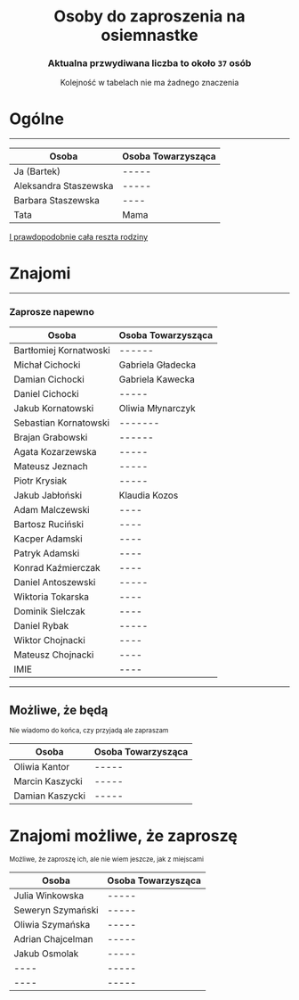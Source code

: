 <div align="center">

# Osoby do zaproszenia na osiemnastke

### Aktualna przwydiwana liczba to około `37` osób

Kolejność w tabelach nie ma żadnego znaczenia 
</div>

# Ogólne

---

| Osoba                 | Osoba Towarzysząca |
|-----------------------|--------------------|
| Ja (Bartek)           | -----              |
| Aleksandra Staszewska | -----              |
| Barbara Staszewska    | ----               |
| Tata                  | Mama               |

<u>I prawdopodobnie cała reszta rodziny</u>
# Znajomi

---

### Zaprosze napewno

| Osoba                  | Osoba Towarzysząca |
|------------------------|--------------------|
| Bartłomiej Kornatwoski | ------             |
| Michał Cichocki        | Gabriela Gładecka  |
| Damian Cichocki        | Gabriela Kawecka   |
| Daniel Cichocki        | -----              |
| Jakub Kornatowski      | Oliwia Młynarczyk  |
| Sebastian Kornatowski  | -------            |
| Brajan Grabowski       | ------             |
| Agata Kozarzewska      | -----              |
| Mateusz Jeznach        | -----              |
| Piotr Krysiak          | -----              |
| Jakub Jabłoński        | Klaudia Kozos      |
| Adam Malczewski        | ----               |
| Bartosz Ruciński       | ----               |
| Kacper Adamski         | ----               |
| Patryk Adamski         | ----               |
| Konrad Kaźmierczak     | ----               |
| Daniel Antoszewski     | -----              |
| Wiktoria Tokarska      | ----               |
| Dominik Sielczak       | ----               |
| Daniel Rybak           | -----              |
| Wiktor Chojnacki       | ----               |
| Mateusz Chojnacki      | ----               |
| IMIE                   | ----               |

---

## Możliwe, że będą

<sup>Nie wiadomo do końca, czy przyjadą ale zapraszam</sup>

| Osoba           | Osoba Towarzysząca |
|-----------------|--------------------|
| Oliwia Kantor   | -----              |
| Marcin Kaszycki | -----              |
| Damian Kaszycki | -----              |

# Znajomi możliwe, że zaproszę

<sup>Możliwe, że zaproszę ich, ale nie wiem jeszcze, jak z miejscami</sup>

| Osoba             | Osoba Towarzysząca |
|-------------------|--------------------|
| Julia Winkowska   | -----              |
| Seweryn Szymański | -----              |
| Oliwia Szymańska  | -----              |
| Adrian Chajcelman | -----              |
| Jakub Osmolak     | -----              |
| ----              | -----              |
| ----              | -----              |
